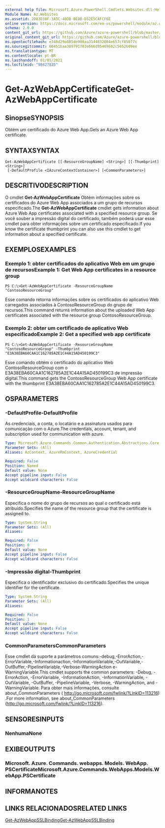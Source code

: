 ```yaml
---
external help file: Microsoft.Azure.PowerShell.Cmdlets.Websites.dll-Help.xml
Module Name: Az.Websites
ms.assetid: 2D83D38F-3A5C-40DB-BE8B-D52E5CAFCF6E
online version: https://docs.microsoft.com/en-us/powershell/module/az.websites/get-azwebappcertificate
schema: 2.0.0
content_git_url: https://github.com/Azure/azure-powershell/blob/master/src/Websites/Websites/help/Get-AzWebAppCertificate.md
original_content_git_url: https://github.com/Azure/azure-powershell/blob/master/src/Websites/Websites/help/Get-AzWebAppCertificate.md
ms.openlocfilehash: e348d29a805de900aa3144832084e657cf85077c
ms.sourcegitcommit: 68451baa389791703e666d95469602c5652609ee
ms.translationtype: MT
ms.contentlocale: pt-BR
ms.lasthandoff: 01/05/2021
ms.locfileid: "98427835"
---
```

# <span data-ttu-id="35bd6-101">Get-AzWebAppCertificate</span><span class="sxs-lookup"><span data-stu-id="35bd6-101">Get-AzWebAppCertificate</span></span>

## <span data-ttu-id="35bd6-102">Sinopse</span><span class="sxs-lookup"><span data-stu-id="35bd6-102">SYNOPSIS</span></span>
<span data-ttu-id="35bd6-103">Obtém um certificado do Azure Web App.</span><span class="sxs-lookup"><span data-stu-id="35bd6-103">Gets an Azure Web App certificate.</span></span>

## <span data-ttu-id="35bd6-104">SYNTAX</span><span class="sxs-lookup"><span data-stu-id="35bd6-104">SYNTAX</span></span>

```
Get-AzWebAppCertificate [[-ResourceGroupName] <String>] [[-Thumbprint] <String>]
 [-DefaultProfile <IAzureContextContainer>] [<CommonParameters>]
```

## <span data-ttu-id="35bd6-105">DESCRITIVO</span><span class="sxs-lookup"><span data-stu-id="35bd6-105">DESCRIPTION</span></span>
<span data-ttu-id="35bd6-106">O cmdlet **Get-AzWebAppCertificate** Obtém informações sobre os certificados do Azure Web App associados a um grupo de recursos especificado.</span><span class="sxs-lookup"><span data-stu-id="35bd6-106">The **Get-AzWebAppCertificate** cmdlet gets information about Azure Web App certificates associated with a specified resource group.</span></span>
<span data-ttu-id="35bd6-107">Se você souber a impressão digital do certificado, também poderá usar esse cmdlet para obter informações sobre um certificado especificado.</span><span class="sxs-lookup"><span data-stu-id="35bd6-107">If you know the certificate thumbprint you can also use this cmdlet to get information about a specified certificate.</span></span>

## <span data-ttu-id="35bd6-108">EXEMPLOS</span><span class="sxs-lookup"><span data-stu-id="35bd6-108">EXAMPLES</span></span>

### <span data-ttu-id="35bd6-109">Exemplo 1: obter certificados do aplicativo Web em um grupo de recursos</span><span class="sxs-lookup"><span data-stu-id="35bd6-109">Example 1: Get Web App certificates in a resource group</span></span>
```
PS C:\>Get-AzWebAppCertificate -ResourceGroupName "ContosoResourceGroup"
```

<span data-ttu-id="35bd6-110">Esse comando retorna informações sobre os certificados do aplicativo Web carregados associados à ContosoResourceGroup do grupo de recursos.</span><span class="sxs-lookup"><span data-stu-id="35bd6-110">This command returns information about the uploaded Web App certificates associated with the resource group ContosoResourceGroup.</span></span>

### <span data-ttu-id="35bd6-111">Exemplo 2: obter um certificado de aplicativo Web especificado</span><span class="sxs-lookup"><span data-stu-id="35bd6-111">Example 2: Get a specified web app certificate</span></span>
```
PS C:\>Get-AzWebAppCertificate -ResourceGroupName "ContosoResourceGroup" -Thumbprint "E3A38EBA60CAA1C162785A2E1C44A15AD450199C3"
```

<span data-ttu-id="35bd6-112">Esse comando obtém o certificado do aplicativo Web ContosoResourceGroup com o E3A38EBA60CAA1C162785A2E1C44A15AD450199C3 de impressão digital.</span><span class="sxs-lookup"><span data-stu-id="35bd6-112">This command gets the ContosoResourceGroup Web App certificate with the thumbprint E3A38EBA60CAA1C162785A2E1C44A15AD450199C3.</span></span>

## <span data-ttu-id="35bd6-113">OS</span><span class="sxs-lookup"><span data-stu-id="35bd6-113">PARAMETERS</span></span>

### <span data-ttu-id="35bd6-114">-DefaultProfile</span><span class="sxs-lookup"><span data-stu-id="35bd6-114">-DefaultProfile</span></span>
<span data-ttu-id="35bd6-115">As credenciais, a conta, o locatário e a assinatura usados para comunicação com o Azure.</span><span class="sxs-lookup"><span data-stu-id="35bd6-115">The credentials, account, tenant, and subscription used for communication with azure.</span></span>

```yaml
Type: Microsoft.Azure.Commands.Common.Authentication.Abstractions.Core.IAzureContextContainer
Parameter Sets: (All)
Aliases: AzContext, AzureRmContext, AzureCredential

Required: False
Position: Named
Default value: None
Accept pipeline input: False
Accept wildcard characters: False
```

### <span data-ttu-id="35bd6-116">-ResourceGroupName</span><span class="sxs-lookup"><span data-stu-id="35bd6-116">-ResourceGroupName</span></span>
<span data-ttu-id="35bd6-117">Especifica o nome do grupo de recursos ao qual o certificado está atribuído.</span><span class="sxs-lookup"><span data-stu-id="35bd6-117">Specifies the name of the resource group that the certificate is assigned to.</span></span>

```yaml
Type: System.String
Parameter Sets: (All)
Aliases:

Required: False
Position: 0
Default value: None
Accept pipeline input: False
Accept wildcard characters: False
```

### <span data-ttu-id="35bd6-118">-Impressão digital</span><span class="sxs-lookup"><span data-stu-id="35bd6-118">-Thumbprint</span></span>
<span data-ttu-id="35bd6-119">Especifica o identificador exclusivo do certificado.</span><span class="sxs-lookup"><span data-stu-id="35bd6-119">Specifies the unique identifier for the certificate.</span></span>

```yaml
Type: System.String
Parameter Sets: (All)
Aliases:

Required: False
Position: 1
Default value: None
Accept pipeline input: False
Accept wildcard characters: False
```

### <span data-ttu-id="35bd6-120">CommonParameters</span><span class="sxs-lookup"><span data-stu-id="35bd6-120">CommonParameters</span></span>
<span data-ttu-id="35bd6-121">Esse cmdlet dá suporte a parâmetros comuns:-debug,-ErrorAction,-ErrorVariable,-Informationaction,-InformationVariable,-OutVariable,-OutBuffer,-PipelineVariable,-Verbose-WarningAction e-WarningVariable.</span><span class="sxs-lookup"><span data-stu-id="35bd6-121">This cmdlet supports the common parameters: -Debug, -ErrorAction, -ErrorVariable, -InformationAction, -InformationVariable, -OutVariable, -OutBuffer, -PipelineVariable, -Verbose, -WarningAction, and -WarningVariable.</span></span> <span data-ttu-id="35bd6-122">Para obter mais informações, consulte about_CommonParameters ( http://go.microsoft.com/fwlink/?LinkID=113216) .</span><span class="sxs-lookup"><span data-stu-id="35bd6-122">For more information, see about_CommonParameters (http://go.microsoft.com/fwlink/?LinkID=113216).</span></span>

## <span data-ttu-id="35bd6-123">SENSORES</span><span class="sxs-lookup"><span data-stu-id="35bd6-123">INPUTS</span></span>

### <span data-ttu-id="35bd6-124">Nenhuma</span><span class="sxs-lookup"><span data-stu-id="35bd6-124">None</span></span>

## <span data-ttu-id="35bd6-125">EXIBE</span><span class="sxs-lookup"><span data-stu-id="35bd6-125">OUTPUTS</span></span>

### <span data-ttu-id="35bd6-126">Microsoft. Azure. Commands. webapps. Models. WebApp. PSCertificate</span><span class="sxs-lookup"><span data-stu-id="35bd6-126">Microsoft.Azure.Commands.WebApps.Models.WebApp.PSCertificate</span></span>

## <span data-ttu-id="35bd6-127">INFORMA</span><span class="sxs-lookup"><span data-stu-id="35bd6-127">NOTES</span></span>

## <span data-ttu-id="35bd6-128">LINKS RELACIONADOS</span><span class="sxs-lookup"><span data-stu-id="35bd6-128">RELATED LINKS</span></span>

[<span data-ttu-id="35bd6-129">Get-AzWebAppSSLBinding</span><span class="sxs-lookup"><span data-stu-id="35bd6-129">Get-AzWebAppSSLBinding</span></span>](./Get-AzWebAppSSLBinding.md)


